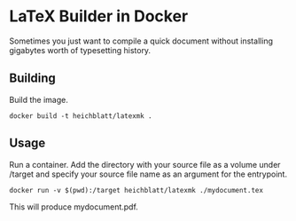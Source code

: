 # LaTeX Builder in Docker

Sometimes you just want to compile a quick document without installing gigabytes worth of typesetting history.

## Building

Build the image.

``
docker build -t heichblatt/latexmk .
``

## Usage

Run a container. Add the directory with your source file as a volume under /target and specify your source file name as an argument for the entrypoint.

``
docker run -v $(pwd):/target heichblatt/latexmk ./mydocument.tex
``

This will produce mydocument.pdf.